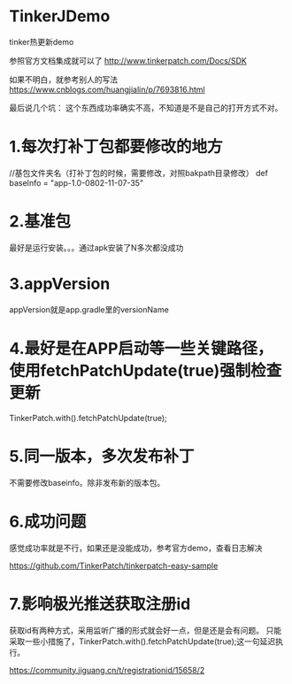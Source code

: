 # TinkerJDemo
tinker热更新demo

参照官方文档集成就可以了
http://www.tinkerpatch.com/Docs/SDK

如果不明白，就参考别人的写法
https://www.cnblogs.com/huangjialin/p/7693816.html

最后说几个坑：
这个东西成功率确实不高，不知道是不是自己的打开方式不对。
# 1.每次打补丁包都要修改的地方
//基包文件夹名（打补丁包的时候，需要修改，对照bakpath目录修改）
def baseInfo = "app-1.0-0802-11-07-35"
# 2.基准包
最好是运行安装。。。通过apk安装了N多次都没成功
# 3.appVersion
appVersion就是app.gradle里的versionName
# 4.最好是在APP启动等一些关键路径，使用fetchPatchUpdate(true)强制检查更新
 TinkerPatch.with().fetchPatchUpdate(true);
# 5.同一版本，多次发布补丁
不需要修改baseinfo。除非发布新的版本包。
# 6.成功问题
感觉成功率就是不行，如果还是没能成功，参考官方demo，查看日志解决

https://github.com/TinkerPatch/tinkerpatch-easy-sample
# 7.影响极光推送获取注册id
获取id有两种方式，采用监听广播的形式就会好一点，但是还是会有问题。
只能采取一些小措施了，TinkerPatch.with().fetchPatchUpdate(true);这一句延迟执行。

https://community.jiguang.cn/t/registrationid/15658/2
